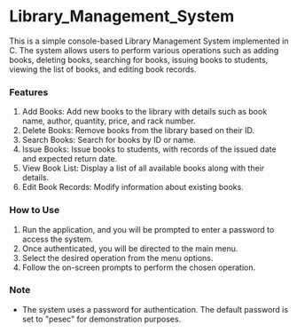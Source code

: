 # Library_Management_System

This is a simple console-based Library Management System implemented in C. The system allows users to perform various operations such as adding books, deleting books, searching for books, issuing books to students, viewing the list of books, and editing book records.

### Features
1. Add Books: Add new books to the library with details such as book name, author, quantity, price, and rack number.
2. Delete Books: Remove books from the library based on their ID.
3. Search Books: Search for books by ID or name.
4. Issue Books: Issue books to students, with records of the issued date and expected return date.
5. View Book List: Display a list of all available books along with their details.
6. Edit Book Records: Modify information about existing books.
### How to Use
1. Run the application, and you will be prompted to enter a password to access the system.
2. Once authenticated, you will be directed to the main menu.
3. Select the desired operation from the menu options.
4. Follow the on-screen prompts to perform the chosen operation.
### Note
* The system uses a password for authentication. The default password is set to "pesec" for demonstration purposes.
